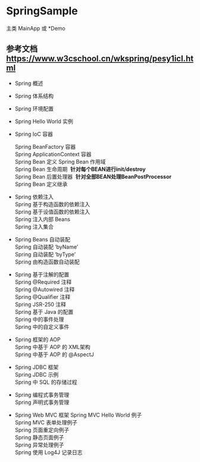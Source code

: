 # SpringSample
主类 MainApp 或 *Demo

## 参考文档 https://www.w3cschool.cn/wkspring/pesy1icl.html
- Spring 概述 
- Spring 体系结构 
- Spring 环境配置
- Spring Hello World 实例
- Spring IoC 容器

    Spring BeanFactory 容器     
    Spring ApplicationContext 容器  
    Spring Bean 定义 
    Spring Bean 作用域  
    Spring Bean 生命周期  **针对每个BEAN进行init/destroy**   
    Spring Bean 后置处理器  **针对全部BEAN处理BeanPostProcessor**   
    Spring Bean 定义继承     
  
  
- Spring 依赖注入  
    Spring 基于构造函数的依赖注入  
    Spring 基于设值函数的依赖注入  
    Spring 注入内部 Beans    
    Spring 注入集合  
- Spring Beans 自动装配  
    Spring 自动装配 ‘byName’  
    Spring 自动装配 ‘byType’  
    Spring 由构造函数自动装配  
- Spring 基于注解的配置  
    Spring @Required 注释  
    Spring @Autowired 注释  
    Spring @Qualifier 注释  
    Spring JSR-250 注释  
    Spring 基于 Java 的配置  
    Spring 中的事件处理  
    Spring 中的自定义事件 
- Spring 框架的 AOP  
    Spring 中基于 AOP 的 XML架构  
    Spring 中基于 AOP 的 @AspectJ  
- Spring JDBC 框架  
    Spring JDBC 示例   
    Spring 中 SQL 的存储过程  
- Spring 编程式事务管理  
    Spring 声明式事务管理   
- Spring Web MVC 框架
    Spring MVC Hello World 例子  
    Spring MVC 表单处理例子  
    Spring 页面重定向例子  
    Spring 静态页面例子  
    Spring 异常处理例子  
    Spring 使用 Log4J 记录日志  
